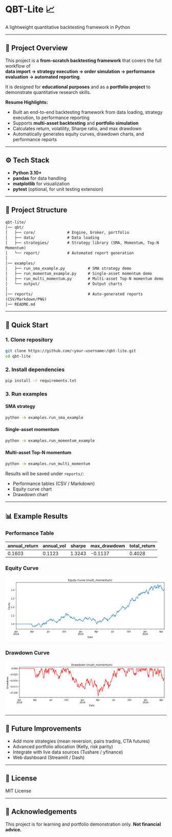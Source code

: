 # QBT-Lite 📈  
A lightweight quantitative backtesting framework in Python

---

## 🌟 Project Overview
This project is a **from-scratch backtesting framework** that covers the full workflow of  
**data import → strategy execution → order simulation → performance evaluation → automated reporting**.  

It is designed for **educational purposes** and as a **portfolio project** to demonstrate quantitative research skills.

**Resume Highlights:**
- Built an end-to-end backtesting framework from data loading, strategy execution, to performance reporting  
- Supports **multi-asset backtesting** and **portfolio simulation**  
- Calculates return, volatility, Sharpe ratio, and max drawdown  
- Automatically generates equity curves, drawdown charts, and performance reports  

---

## ⚙️ Tech Stack
- **Python 3.10+**
- **pandas** for data handling  
- **matplotlib** for visualization  
- **pytest** (optional, for unit testing extension)

---

## 📂 Project Structure
```
qbt-lite/
│── qbt/
│   ├── core/              # Engine, broker, portfolio
│   ├── data/              # Data loading
│   ├── strategies/        # Strategy library (SMA, Momentum, Top-N Momentum)
│   └── report/            # Automated report generation
│
│── examples/
│   ├── run_sma_example.py          # SMA strategy demo
│   ├── run_momentum_example.py     # Single-asset momentum demo
│   ├── run_multi_momentum.py       # Multi-asset Top-N momentum demo
│   └── output/                     # Output charts
│
│── reports/                        # Auto-generated reports (CSV/Markdown/PNG)
│── README.md
```

---

## 🚀 Quick Start
### 1. Clone repository
```bash
git clone https://github.com/<your-username>/qbt-lite.git
cd qbt-lite
```

### 2. Install dependencies
```bash
pip install -r requirements.txt
```

### 3. Run examples
#### SMA strategy
```bash
python -m examples.run_sma_example
```

#### Single-asset momentum
```bash
python -m examples.run_momentum_example
```

#### Multi-asset Top-N momentum
```bash
python -m examples.run_multi_momentum
```

Results will be saved under `reports/`:
- Performance tables (CSV / Markdown)  
- Equity curve chart  
- Drawdown chart  

---

## 📊 Example Results

### Performance Table
| annual_return | annual_vol | sharpe | max_drawdown | total_return |
|---------------|------------|--------|--------------|--------------|
| 0.1603        | 0.1123     | 1.3243 | -0.1137      | 0.4028       |

### Equity Curve
![equity](reports/multi_momentum_equity.png)

### Drawdown Curve
![drawdown](reports/multi_momentum_drawdown.png)

---

## 🔮 Future Improvements
- Add more strategies (mean reversion, pairs trading, CTA futures)  
- Advanced portfolio allocation (Kelly, risk parity)  
- Integrate with live data sources (Tushare / yfinance)  
- Web dashboard (Streamlit / Dash)  

---

## 📜 License
MIT License

---

## 🤝 Acknowledgements
This project is for learning and portfolio demonstration only. **Not financial advice.**
